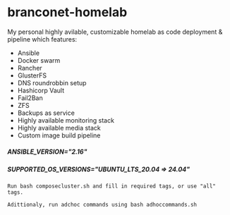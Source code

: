 # <h1> branconet-homelab

My personal highly avilable, customizable homelab as code deployment & pipeline which features:

- Ansible
- Docker swarm
- Rancher
- GlusterFS
- DNS roundrobbin setup
- Hashicorp Vault
- Fail2Ban
- ZFS
- Backups as service
- Highly available monitoring stack
- Highly available media stack
- Custom image build pipeline


##### ANSIBLE_VERSION="2.16"
##### SUPPORTED_OS_VERSIONS="UBUNTU_LTS_20.04 => 24.04"

    Run bash composecluster.sh and fill in required tags, or use "all" tags.

    Adittionaly, run adchoc commands using bash adhoccommands.sh


